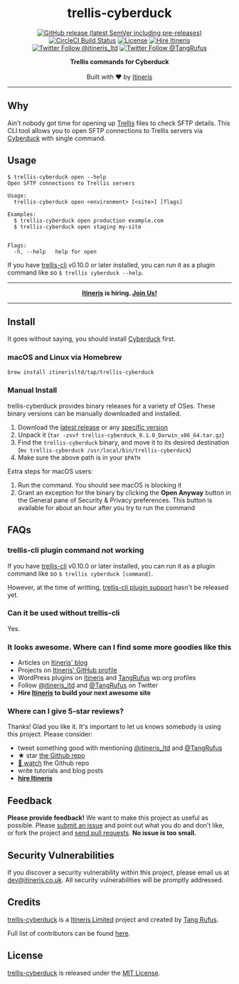 <div align="center">

# trellis-cyberduck

</div>

<div align="center">

[![GitHub release (latest SemVer including pre-releases)](https://img.shields.io/github/v/release/itinerisltd/trellis-cyberduck?include_prereleases&style=flat-square)](https://github.com/ItinerisLtd/trellis-cyberduck/releases)
[![CircleCI Build Status](https://img.shields.io/circleci/build/gh/ItinerisLtd/trellis-cyberduck?style=flat-square)](https://circleci.com/gh/ItinerisLtd/trellis-cyberduck)
[![License](https://img.shields.io/github/license/itinerisltd/trellis-cyberduck.svg?style=flat-square)](https://github.com/itinerisltd/trellis-cyberduck/blob/master/LICENSE)
[![Hire Itineris](https://img.shields.io/badge/Hire-Itineris-ff69b4.svg?style=flat-square)](https://www.itineris.co.uk/contact/)
[![Twitter Follow @itineris_ltd](https://img.shields.io/twitter/follow/itineris_ltd?style=flat-square&color=1da1f2)](https://twitter.com/itineris_ltd)
[![Twitter Follow @TangRufus](https://img.shields.io/twitter/follow/TangRufus?style=flat-square&color=1da1f2)](https://twitter.com/tangrufus)


</div>

<p align="center">
  <strong> Trellis commands for Cyberduck</strong>
  <br />
  <br />
  Built with ♥ by <a href="https://www.itineris.co.uk/">Itineris</a>
</p>

---

## Why

Ain't nobody got time for opening up [Trellis](https://github.com/roots/trellis) files to check SFTP details. This CLI tool allows you to open SFTP connections to Trellis servers via [Cyberduck](https://cyberduck.io/) with single command.

## Usage

```sh-session
$ trellis-cyberduck open --help
Open SFTP connections to Trellis servers

Usage:
  trellis-cyberduck open <environment> [<site>] [flags]

Examples:
  $ trellis-cyberduck open production example.com
  $ trellis-cyberduck open staging my-site


Flags:
  -h, --help   help for open
```

If you have [trellis-cli](https://github.com/roots/trellis-cli) v0.10.0 or later installed, you can run it as a plugin command like so `$ trellis cyberduck --help`.

---

<div align="center">

**[Itineris](https://www.itineris.co.uk/) is hiring. [Join Us!](https://www.itineris.co.uk/careers/)**

</div>

---

## Install

It goes without saying, you should install [Cyberduck](https://cyberduck.io/) first.

### macOS and Linux via Homebrew

```bash
brew install itinerisltd/tap/trellis-cyberduck
```

### Manual Install

trellis-cyberduck provides binary releases for a variety of OSes. These binary versions can be manually downloaded and installed.

1. Download the [latest release](https://github.com/itinerisltd/trellis-cyberduck/releases/latest) or any [specific version](https://github.com/itinerisltd/trellis-cyberduck/releases)
1. Unpack it (`tar -zxvf trellis-cyberduck_0.1.0_Darwin_x86_64.tar.gz`)
1. Find the `trellis-cyberduck` binary, and move it to its desired destination (`mv trellis-cyberduck /usr/local/bin/trellis-cyberduck`)
1. Make sure the above path is in your `$PATH`

Extra steps for macOS users:

1. Run the command. You should see macOS is blocking it
1. Grant an exception for the binary by clicking the **Open Anyway** button in the General pane of Security & Privacy preferences. This button is available for about an hour after you try to run the command

## FAQs

### trellis-cli plugin command not working

If you have [trellis-cli](https://github.com/roots/trellis-cli) v0.10.0 or later installed, you can run it as a plugin command like so `$ trellis cyberduck [command]`.

However, at the time of writting, [trellis-cli plugin support](https://github.com/roots/trellis-cli/pull/144) hasn't be released yet.

### Can it be used without trellis-cli

Yes.

### It looks awesome. Where can I find some more goodies like this

- Articles on [Itineris' blog](https://www.itineris.co.uk/blog/)
- Projects on [Itineris' GitHub profile](https://github.com/itinerisltd)
- WordPress plugins on [Itineris](https://profiles.wordpress.org/itinerisltd/#content-plugins) and [TangRufus](https://profiles.wordpress.org/tangrufus/#content-plugins) wp.org profiles
- Follow [@itineris_ltd](https://twitter.com/itineris_ltd) and [@TangRufus](https://twitter.com/tangrufus) on Twitter
- **Hire [Itineris](https://www.itineris.co.uk/services/) to build your next awesome site**

### Where can I give 5-star reviews?

Thanks! Glad you like it. It's important to let us knows somebody is using this project. Please consider:

- tweet something good with mentioning [@itineris_ltd](https://twitter.com/itineris_ltd) and [@TangRufus](https://twitter.com/tangrufus)
- ★ star [the Github repo](https://github.com/itinerisltd/trellis-cyberduck)
- [👀 watch](https://github.com/itinerisltd/trellis-cyberduck/subscription) the Github repo
- write tutorials and blog posts
- **[hire Itineris](https://www.itineris.co.uk/services/)**

## Feedback

**Please provide feedback!** We want to make this project as useful as possible.
Please [submit an issue](https://github.com/itinerisltd/trellis-cyberduck/issues/new) and point out what you do and don't like, or fork the project and [send pull requests](https://github.com/itinerisltd/trellis-cyberduck/pulls/).
**No issue is too small.**

## Security Vulnerabilities

If you discover a security vulnerability within this project, please email us at [dev@itineris.co.uk](mailto:dev@itineris.co.uk).
All security vulnerabilities will be promptly addressed.

## Credits

[trellis-cyberduck](https://github.com/itinerisltd/trellis-cyberduck) is a [Itineris Limited](https://www.itineris.co.uk/) project and created by [Tang Rufus](https://www.typist.tech/).

Full list of contributors can be found [here](https://github.com/itinerisltd/trellis-cyberduck/graphs/contributors).

## License

[trellis-cyberduck](https://github.com/itinerisltd/trellis-cyberduck) is released under the [MIT License](https://opensource.org/licenses/MIT).
